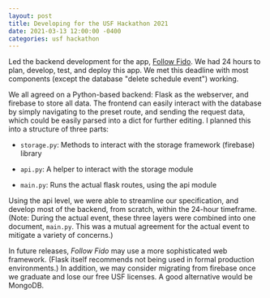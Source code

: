 ```yaml
---
layout: post
title: Developing for the USF Hackathon 2021
date: 2021-03-13 12:00:00 -0400
categories: usf hackathon 
---
```


Led the backend development for the app, [Follow Fido](https://github.com/andrewscfl/follow-fido). We had 24 hours to plan, develop, test, and deploy this app. We met this deadline with most components (except the database "delete schedule event") working.

We all agreed on a Python-based backend: Flask as the webserver, and firebase to store all data. The frontend can easily interact with the database by simply navigating to the preset route, and sending the request data, which could be easily parsed into a dict for further editing. I planned this into a structure of three parts:

- `storage.py`: Methods to interact with the storage framework (firebase) library

- `api.py`: A helper to interact with the storage module

- `main.py`: Runs the actual flask routes, using the api module

Using the api level, we were able to streamline our specification, and develop most of the backend, from scratch, within the 24-hour timeframe. (Note: During the actual event, these three layers were combined into one document, `main.py`. This was a mutual agreement for the actual event to mitigate a variety of concerns.)

In future releases, *Follow Fido* may use a more sophisticated web framework. (Flask itself recommends not being used in formal production environments.) In addition, we may consider migrating from firebase once we graduate and lose our free USF licenses. A good alternative would be MongoDB.